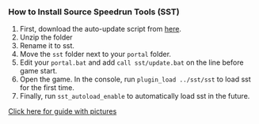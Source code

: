<!--sst-->
<!--Explains how to install SST manually-->
### How to Install Source Speedrun Tools (SST)
1. First, download the auto-update script from [here](https://dl.mikes.software/sst-updatescript.zip).
2. Unzip the folder
3. Rename it to sst.
4. Move the `sst` folder next to your `portal` folder.
5. Edit your `portal.bat` and add `call sst/update.bat` on the line before game start.
6. Open the game. In the console, run `plugin_load ../sst/sst` to load sst for the first time.
7. Finally, run `sst_autoload_enable` to automatically load sst in the future.

[Click here for guide with pictures](<https://media.discordapp.net/attachments/874115875685429341/1413791326524280872/SSTtutorial.png?ex=68bd3747&is=68bbe5c7&hm=37f7634e5992dd3a922b7d5cff590abddd63c3ca6514dfb1715e4a65b49c2ddd&=&format=webp&quality=lossless&width=619&height=1301>)